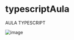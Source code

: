 # typescriptAula

AULA TYPESCRIPT 

![image](https://user-images.githubusercontent.com/106198134/228691706-1e93fa68-0f7d-4544-b4d2-bd3d3c453a46.png)
